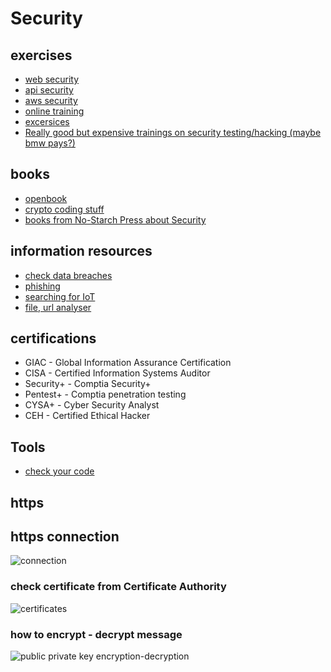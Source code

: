 # Security
## exercises
* [web security](https://application.security/free/owasp-top-10)
* [api security](https://application.security/free/owasp-top-10-API)
* [aws security](https://application.security/free/kontra-aws-clould-top-10?utm_source=newsletter&utm_medium=email)
* [online training](https://portswigger.net/web-security)
* [excersices](https://www.defendify.com/)
* [Really good but expensive trainings on security testing/hacking (maybe bmw pays?)](https://www.offensive-security.com/)

## books
* [openbook](https://www.cl.cam.ac.uk/~rja14/book.html)
* [crypto coding stuff](https://cryptopals.com/)
* [books from No-Starch Press about Security](https://nostarch.com/catalog/security)

## information resources
* [check data breaches](https://haveibeenpwned.com/)
* [phishing](https://www.phishtank.org/)
* [searching for IoT](https://www.shodan.io/)
* [file, url analyser](https://www.virustotal.com/gui/home/upload)

## certifications
* GIAC - Global Information Assurance Certification
* CISA - Certified Information Systems Auditor
* Security+ - Comptia Security+
* Pentest+ - Comptia penetration testing
* CYSA+ - Cyber Security Analyst
* CEH - Certified Ethical Hacker

## Tools
* [check your code ](https://www.contrastsecurity.com/developer/codesec/)

## https
## https connection
![connection](https://i.postimg.cc/TwYRzGy1/https-connection.png)  

### check certificate from Certificate Authority
![certificates](https://i.postimg.cc/fWmw13Fk/https-certificate.png)  

### how to encrypt - decrypt message
![public private key encryption-decryption](https://i.postimg.cc/dQx8NxbJ/public-private-key-encryption-decription.png)  


